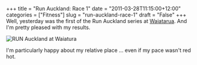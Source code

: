 +++
title = "Run Auckland: Race 1"
date = "2011-03-28T11:15:00+12:00"
categories = ["Fitness"]
slug = "run-auckland-race-1"
draft = "False"
+++
Well, yesterday was the first of the Run Auckland series at
[Waiatarua](https://maps.google.com/?q=https://share.abvio.com/4df8/7197/4cb5/61b3/Runmeter-Run-20110327-0857.kml).
And I'm pretty pleased with my results.

![RUN Auckland at Waiatura](/images/RUN-Auckland-race-1.png
"RUN Auckland race 1")

I'm particularly happy about my relative place ... even if my pace
wasn't red hot.

